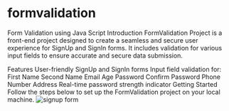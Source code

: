# formvalidation
Form Validation using Java Script 
Introduction
FormValidation Project is a front-end project designed to create a seamless and secure user experience for SignUp and SignIn forms. It includes validation for various input fields to ensure accurate and secure data submission.

Features
User-friendly SignUp and SignIn forms
Input field validation for:
First Name
Second Name
Email
Age
Password
Confirm Password
Phone Number
Address
Real-time password strength indicator
Getting Started
Follow the steps below to set up the FormValidation project on your local machine.
![signup form](https://github.com/F219093/formvalidation/assets/100689314/6d5861cc-834d-428c-a494-c59cd31c87e7)

